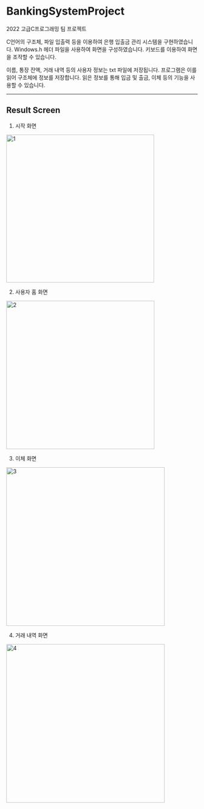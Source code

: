 # BankingSystemProject
2022 고급C프로그래밍 팀 프로젝트

C언어의 구조체, 파일 입출력 등을 이용하여 은행 입출금 관리 시스템을 구현하였습니다. Windows.h 헤더 파일을 사용하여 화면을 구성하였습니다. 키보드를 이용하여 화면을 조작할 수 있습니다.

이름, 통장 잔액, 거래 내역 등의 사용자 정보는 txt 파일에 저장됩니다. 프로그램은 이를 읽어 구조체에 정보를 저장합니다. 읽은 정보를 통해 입금 및 출금, 이체 등의 기능을 사용할 수 있습니다.

***
## Result Screen
1. 시작 화면
<img width="389" alt="1" src="https://github.com/Choco-Coding/BankingSystemProject/assets/117694927/a0566e05-ca3b-47c5-a812-ac9f8af15edd">

2. 사용자 홈 화면
<img width="390" alt="2" src="https://github.com/Choco-Coding/BankingSystemProject/assets/117694927/5af1abe4-f41f-4888-bfe2-ea43f4828051">

3. 이체 화면
<img width="417" alt="3" src="https://github.com/Choco-Coding/BankingSystemProject/assets/117694927/ec3567a5-43d8-4bc4-b1e7-b0e722d878c3">

4. 거래 내역 화면
<img width="417" alt="4" src="https://github.com/Choco-Coding/BankingSystemProject/assets/117694927/068eab42-84ee-49a3-877f-022bad7c11fe">
